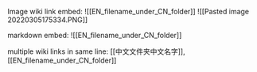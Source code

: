 Image wiki link embed:
![[EN_filename_under_CN_folder]]
![[Pasted image 20220305175334.PNG]]

markdown embed:
![[EN_filename_under_CN_folder]]

multiple wiki links in same line:
[[中文文件夹中文名字]], [[EN_filename_under_CN_folder]]

